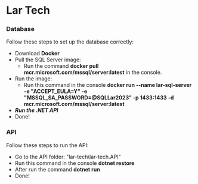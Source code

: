 # Lar Tech

### Database
Follow these steps to set up the database correctly:

 - Download **Docker**
 - Pull the SQL Server image:
	 - Run the command **docker pull mcr.microsoft.com/mssql/server:latest** in the console.
 - Run the image:
	 - Run this command in the console **docker run --name lar-sql-server -e "ACCEPT_EULA=Y" -e "MSSQL_SA_PASSWORD=@SQLLar2023" -p 1433:1433 -d mcr.microsoft.com/mssql/server:latest**
 - ***Run the .NET API***
 - Done!

### API
Follow these steps to run the API:
* Go to the API folder: "lar-tech\lar-tech.API"
* Run this command in the console **dotnet restore**
* After run the command **dotnet run**
* Done!
